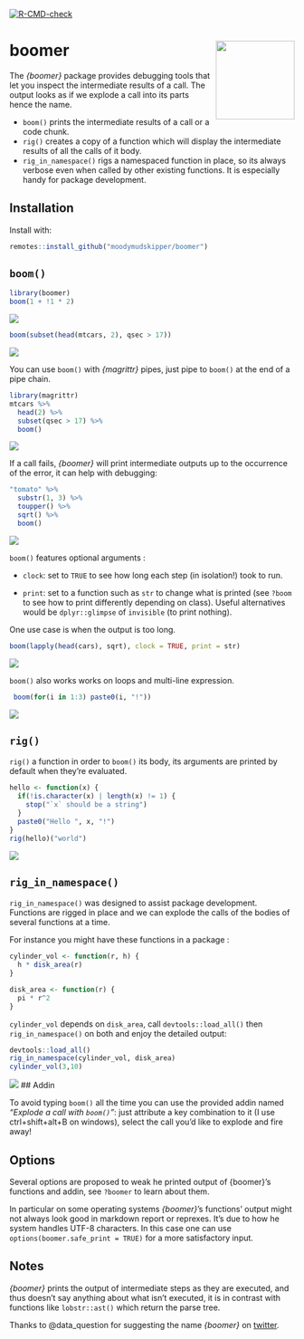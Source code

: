
<!-- badges: start -->

[![R-CMD-check](https://github.com/moodymudskipper/boomer/workflows/R-CMD-check/badge.svg)](https://github.com/moodymudskipper/boomer/actions)
<!-- badges: end -->

# boomer <img src='man/figures/logo.png' align="right" height="139" />

The *{boomer}* package provides debugging tools that let you inspect the
intermediate results of a call. The output looks as if we explode a call
into its parts hence the name.

  - `boom()` prints the intermediate results of a call or a code chunk.
  - `rig()` creates a copy of a function which will display the
    intermediate results of all the calls of it body.
  - `rig_in_namespace()` rigs a namespaced function in place, so its
    always verbose even when called by other existing functions. It is
    especially handy for package development.

## Installation

Install with:

``` r
remotes::install_github("moodymudskipper/boomer")
```

## `boom()`

``` r
library(boomer)
boom(1 + !1 * 2)
```

![](man/figures/README-1.png)

``` r
boom(subset(head(mtcars, 2), qsec > 17))
```

![](man/figures/README-2.png)

You can use `boom()` with *{magrittr}* pipes, just pipe to `boom()` at
the end of a pipe chain.

``` r
library(magrittr)
mtcars %>%
  head(2) %>%
  subset(qsec > 17) %>%
  boom()
```

![](man/figures/README-3.png)

If a call fails, *{boomer}* will print intermediate outputs up to the
occurrence of the error, it can help with debugging:

``` r
"tomato" %>%
  substr(1, 3) %>%
  toupper() %>%
  sqrt() %>%
  boom()
```

![](man/figures/README-4.png)

`boom()` features optional arguments :

  - `clock`: set to `TRUE` to see how long each step (in isolation\!)
    took to run.

  - `print`: set to a function such as `str` to change what is printed
    (see `?boom` to see how to print differently depending on class).
    Useful alternatives would be `dplyr::glimpse` of `invisible` (to
    print nothing).

One use case is when the output is too long.

``` r
boom(lapply(head(cars), sqrt), clock = TRUE, print = str)
```

![](man/figures/README-5.png)

`boom()` also works works on loops and multi-line expression.

``` r
 boom(for(i in 1:3) paste0(i, "!"))
```

![](man/figures/README-6.png)

## `rig()`

`rig()` a function in order to `boom()` its body, its arguments are
printed by default when they’re evaluated.

``` r
hello <- function(x) {
  if(!is.character(x) | length(x) != 1) {
    stop("`x` should be a string")
  }
  paste0("Hello ", x, "!")
}
rig(hello)("world")
```

![](man/figures/README-7.png)

## `rig_in_namespace()`

`rig_in_namespace()` was designed to assist package development.
Functions are rigged in place and we can explode the calls of the bodies
of several functions at a time.

For instance you might have these functions in a package :

``` r
cylinder_vol <- function(r, h) {
  h * disk_area(r)
}

disk_area <- function(r) {
  pi * r^2
}
```

`cylinder_vol` depends on `disk_area`, call `devtools::load_all()` then
`rig_in_namespace()` on both and enjoy the detailed output:

``` r
devtools::load_all()
rig_in_namespace(cylinder_vol, disk_area)
cylinder_vol(3,10)
```

![](man/figures/README-9.png) \#\# Addin

To avoid typing `boom()` all the time you can use the provided addin
named *“Explode a call with `boom()`”*: just attribute a key combination
to it (I use ctrl+shift+alt+B on windows), select the call you’d like to
explode and fire away\!

## Options

Several options are proposed to weak he printed output of {boomer}’s
functions and addin, see `?boomer` to learn about them.

In particular on some operating systems *{boomer}*’s functions’ output
might not always look good in markdown report or reprexes. It’s due to
how he system handles UTF-8 characters. In this case one can use
`options(boomer.safe_print = TRUE)` for a more satisfactory input.

## Notes

*{boomer}* prints the output of intermediate steps as they are executed,
and thus doesn’t say anything about what isn’t executed, it is in
contrast with functions like `lobstr::ast()` which return the parse
tree.

Thanks to @data\_question for suggesting the name *{boomer}* on
[twitter](https://twitter.com/data_question/status/1356615026988179464).
